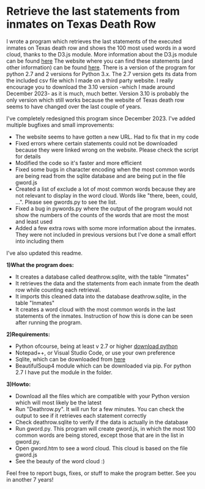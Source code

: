 # Retrieve the last statements from inmates on Texas Death Row

I wrote a program which retrieves the last statements of the executed inmates on Texas death row and shows the 100 most used words in a word cloud, thanks to the D3.js module. More information about the D3.js module can be found [here](https://github.com/d3/d3/zipball/master) The website where you can find these statements (and other information) can be found [here](https://www.tdcj.state.tx.us/death_row/dr_executed_offenders.html). There is a version of the program for python 2.7 and 2 versions for Python 3.x. The 2.7 version gets its data from the included csv file which I made on a third party website. I really encourage you to download the 3.10  version -which I made around December 2023- as it is much, much better. Version 3.10 is probably the only version which still works because the website of Texas death row seems to have changed over the last couple of years.

I've completely redesigned this program since December 2023. I've added multiple bugfixes and small improvements:
* The website seems to have gotten a new URL. Had to fix that in my code
* Fixed errors where certain statements could not be downloaded because they were linked wrong on the website. Please check the script for details
* Modified the code so it's faster and more efficient
* Fixed some bugs in character encoding when the most common words are being read from the sqlite database and are being put in the file gword.js
* Created a list of exclude a lot of most common words because they are not relevant to display in the word cloud. Words like "there, been, could, ...". Please see gwords.py to see the list.
* Fixed a bug in pywords.py where the output of the program would not show the numbers of the counts of the words that are most the most and least used
* Added a few extra rows with some more information about the inmates. They were not included in previous versions but I've done a small effort into including them

I've also updated this readme.

**1)What the program does:**
* It creates a database called deathrow.sqlite, with the table "Inmates"
* It retrieves the data and the statements from each inmate from the death row while counting each retrieval.
* It imports this cleaned data into the database deathrow.sqlite, in the table "Inmates"
* It creates a word cloud with the most common words in the last statements of the inmates. Instruction of how this is done can be seen after running the program.

**2)Requirements:**
* Python ofcourse, being at least v 2.7 or higher [download python](http://www.python.org)
* Notepad++, or Visual Studio Code, or use your own preference
* Sqlite, which can be downloaded from [here](https://sqlitebrowser.org/dl/)
* BeautifulSoup4 module which can be downloaded via pip. For python 2.7 I have put the module in the folder.

**3)Howto:**
* Download all the files which are compatible with your Python version which will most likely be the latest
* Run "Deathrow.py". It will run for a few minutes. You can check the output to see if it retrieves each statement correctly
* Check deathrow.sqlite to verify if the data is actually in the database
* Run gword.py. This program will create gword.js, in which the most 100 common words are being stored, except those that are in the list in gword.py.
* Open gword.htm to see a word cloud. This cloud is based on the file gword.js
* See the beauty of the word cloud :)


Feel free to report bugs, fixes, or stuff to make the program better. See you in another 7 years!
